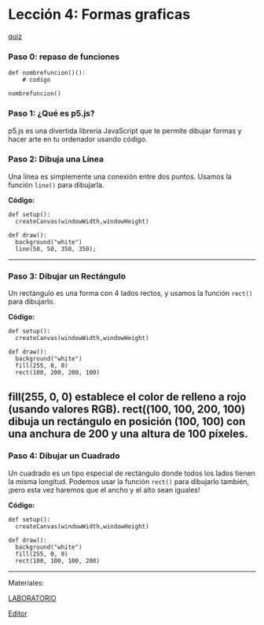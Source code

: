 # Lección 4: Formas graficas

[quiz](https://create.kahoot.it/share/pythoncurso/473f599c-7131-447a-a81e-312b9d649d61)

### **Paso 0: repaso de funciones**

```
def nombrefuncion()():
    # codigo 

nombrefuncion()
```


### **Paso 1: ¿Qué es p5.js?**
p5.js es una divertida librería JavaScript que te permite dibujar formas y hacer arte en tu ordenador usando código.


### **Paso 2: Dibuja una Línea**
Una línea es simplemente una conexión entre dos puntos. 
Usamos la función `line()` para dibujarla.

**Código:**

```
def setup():
  createCanvas(windowWidth,windowHeight)

def draw():
  background("white")
  line(50, 50, 350, 350);
```
---

### **Paso 3: Dibujar un Rectángulo**
Un rectángulo es una forma con 4 lados rectos, y usamos la función `rect()` para dibujarlo.


**Código:**
```
def setup():
  createCanvas(windowWidth,windowHeight)

def draw():
  background("white")
  fill(255, 0, 0) 
  rect(100, 200, 200, 100) 
```

fill(255, 0, 0) establece el color de relleno a rojo (usando valores RGB).
rect((100, 100, 200, 100) dibuja un rectángulo en posición (100, 100) con una anchura de 200 y una altura de 100 píxeles.
---

### **Paso 4: Dibujar un Cuadrado**
Un cuadrado es un tipo especial de rectángulo donde todos los lados tienen la misma longitud. Podemos usar la función `rect()` para dibujarlo también, ¡pero esta vez haremos que el ancho y el alto sean iguales!


**Código:**
```
def setup():
  createCanvas(windowWidth,windowHeight)

def draw():
  background("white")
  fill(255, 0, 0) 
  rect(100, 100, 100, 200) 
```

---
Materiales: 

[LABORATORIO](https://colab.research.google.com/github/libialany/qhawanacode/blob/main/docs/course1/lesson4.ipynb)

[Editor](https://code.strivemath.com/)